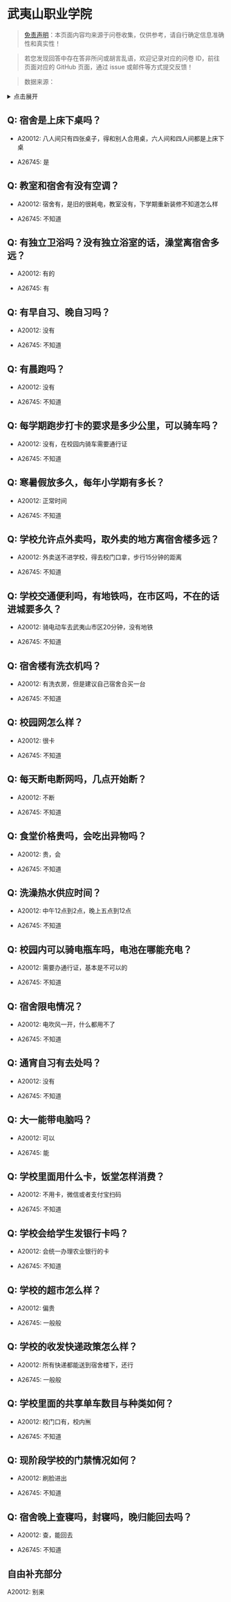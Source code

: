 # 武夷山职业学院

> [免责声明](https://colleges.chat/#_3)：本页面内容均来源于问卷收集，仅供参考，请自行确定信息准确性和真实性！

> 若您发现回答中存在答非所问或胡言乱语，欢迎记录对应的问卷 ID，前往页面对应的 GitHub 页面，通过 issue 或邮件等方式提交反馈！

> 数据来源：

<details><summary>点击展开</summary>
<ul>
<li>A20012: 匿名 (2023 年 06 月)</li>
<li>A26745: 匿名 (2024 年 08 月)</li>
</ul>
</details>

## Q: 宿舍是上床下桌吗？

- A20012: 八人间只有四张桌子，得和别人合用桌，六人间和四人间都是上床下桌

- A26745: 是

## Q: 教室和宿舍有没有空调？

- A20012: 宿舍有，是旧的很耗电，教室没有，下学期重新装修不知道怎么样

- A26745: 不知道

## Q: 有独立卫浴吗？没有独立浴室的话，澡堂离宿舍多远？

- A20012: 有的

- A26745: 有

## Q: 有早自习、晚自习吗？

- A20012: 没有

- A26745: 不知道

## Q: 有晨跑吗？

- A20012: 没有

- A26745: 不知道

## Q: 每学期跑步打卡的要求是多少公里，可以骑车吗？

- A20012: 没有，在校园内骑车需要通行证

- A26745: 不知道

## Q: 寒暑假放多久，每年小学期有多长？

- A20012: 正常时间

- A26745: 不知道

## Q: 学校允许点外卖吗，取外卖的地方离宿舍楼多远？

- A20012: 外卖送不进学校，得去校门口拿，步行15分钟的距离

- A26745: 不知道

## Q: 学校交通便利吗，有地铁吗，在市区吗，不在的话进城要多久？

- A20012: 骑电动车去武夷山市区20分钟，没有地铁

- A26745: 不知道

## Q: 宿舍楼有洗衣机吗？

- A20012: 有洗衣房，但是建议自己宿舍合买一台

- A26745: 不知道

## Q: 校园网怎么样？

- A20012: 很卡

- A26745: 不知道

## Q: 每天断电断网吗，几点开始断？

- A20012: 不断

- A26745: 不知道

## Q: 食堂价格贵吗，会吃出异物吗？

- A20012: 贵，会

- A26745: 不知道

## Q: 洗澡热水供应时间？

- A20012: 中午12点到2点，晚上五点到12点

- A26745: 不知道

## Q: 校园内可以骑电瓶车吗，电池在哪能充电？

- A20012: 需要办通行证，基本是不可以的

- A26745: 不知道

## Q: 宿舍限电情况？

- A20012: 电吹风一开，什么都用不了

- A26745: 不知道

## Q: 通宵自习有去处吗？

- A20012: 没有

- A26745: 不知道

## Q: 大一能带电脑吗？

- A20012: 可以

- A26745: 能

## Q: 学校里面用什么卡，饭堂怎样消费？

- A20012: 不用卡，微信或者支付宝扫码

- A26745: 不知道

## Q: 学校会给学生发银行卡吗？

- A20012: 会统一办理农业银行的卡

- A26745: 不知道

## Q: 学校的超市怎么样？

- A20012: 偏贵

- A26745: 一般般

## Q: 学校的收发快递政策怎么样？

- A20012: 所有快递都能送到宿舍楼下，还行

- A26745: 一般般

## Q: 学校里面的共享单车数目与种类如何？

- A20012: 校门口有，校内🈚

- A26745: 不知道

## Q: 现阶段学校的门禁情况如何？

- A20012: 刷脸进出

- A26745: 不知道

## Q: 宿舍晚上查寝吗，封寝吗，晚归能回去吗？

- A20012: 查，能回去

- A26745: 不知道

## 自由补充部分

A20012: 别来